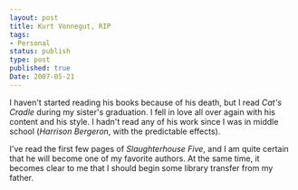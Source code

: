 ```yaml
---
layout: post
title: Kurt Vonnegut, RIP
tags:
- Personal
status: publish
type: post
published: true
Date: 2007-05-21
---
```

I haven't started reading his books because of his death, but I read _Cat's Cradle_ during my sister's graduation.  I fell in love all over again with his content and his style.  I hadn't read any of his work since I was in middle school (_Harrison Bergeron_, with the predictable effects).</p>


I've read the first few pages of _Slaughterhouse Five_, and I am quite certain that he will become one of my favorite authors.  At the same time, it becomes clear to me that I should begin some library transfer from my father.
